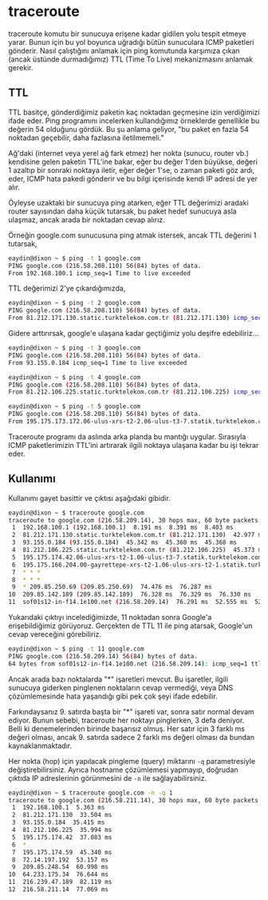 # traceroute

traceroute komutu bir sunucuya erişene kadar gidilen yolu tespit etmeye yarar. Bunun için bu yol boyunca uğradığı bütün sunuculara ICMP paketleri gönderir. Nasıl çalıştığını anlamak için ping komutunda karşımıza çıkan (ancak üstünde durmadığımız) TTL (Time To Live) mekanizmasını anlamak gerekir.

## TTL

TTL basitçe, gönderdiğimiz paketin kaç noktadan geçmesine izin verdiğimizi ifade eder. Ping programını incelerken kullandığımız örneklerde genellikle bu değerin 54 olduğunu gördük. Bu şu anlama geliyor, "bu paket en fazla 54 noktadan geçebilir, daha fazlasına iletilmemeli."

Ağ'daki (internet veya yerel ağ fark etmez) her nokta (sunucu, router vb.) kendisine gelen paketin TTL'ine bakar, eğer bu değer 1'den büyükse, değeri 1 azaltıp bir sonraki  noktaya iletir, eğer değer 1'se, o zaman paketi göz ardı, eder, ICMP hata pakedi gönderir ve bu bilgi içerisinde kendi IP adresi de yer alır.

Öyleyse uzaktaki bir sunucuya ping atarken, eğer TTL değerimizi aradaki router sayısından daha küçük tutarsak, bu paket hedef sunucuya asla ulaşmaz, ancak arada bir noktadan cevap alırız.

Örneğin google.com sunucusuna ping atmak istersek, ancak TTL değerini 1 tutarsak,

```bash
eaydin@dixon ~ $ ping -t 1 google.com
PING google.com (216.58.208.110) 56(84) bytes of data.
From 192.168.100.1 icmp_seq=1 Time to live exceeded
```

TTL değerimizi 2'ye çıkardığımızda,

```bash
eaydin@dixon ~ $ ping -t 2 google.com
PING google.com (216.58.208.110) 56(84) bytes of data.
From 81.212.171.130.static.turktelekom.com.tr (81.212.171.130) icmp_seq=1 Time to live exceeded
```

Gidere arttırırsak, google'e ulaşana kadar geçtiğimiz yolu deşifre edebiliriz...

```bash
eaydin@dixon ~ $ ping -t 3 google.com
PING google.com (216.58.208.110) 56(84) bytes of data.
From 93.155.0.184 icmp_seq=1 Time to live exceeded
```

```bash
eaydin@dixon ~ $ ping -t 4 google.com
PING google.com (216.58.208.110) 56(84) bytes of data.
From 81.212.106.225.static.turktelekom.com.tr (81.212.106.225) icmp_seq=4 Time to live exceeded
```

```bash
eaydin@dixon ~ $ ping -t 5 google.com
PING google.com (216.58.208.110) 56(84) bytes of data.
From 195.175.173.172.06-ulus-xrs-t2-2.06-ulus-t3-7.statik.turktelekom.com.tr (195.175.173.172) icmp_seq=1 Time to live exceeded
```

Traceroute programı da aslında arka planda bu mantığı uygular. Sırasıyla ICMP paketlerimizin TTL'ini artırarak ilgili noktaya ulaşana kadar bu işi tekrar eder.

## Kullanımı

Kullanımı gayet basittir ve çıktısı aşağıdaki gibidir.

```bash
eaydin@dixon ~ $ traceroute google.com
traceroute to google.com (216.58.209.14), 30 hops max, 60 byte packets
 1  192.168.100.1 (192.168.100.1)  8.191 ms  8.391 ms  8.403 ms
 2  81.212.171.130.static.turktelekom.com.tr (81.212.171.130)  42.977 ms  45.323 ms  45.343 ms
 3  93.155.0.184 (93.155.0.184)  45.342 ms  45.360 ms  45.368 ms
 4  81.212.106.225.static.turktelekom.com.tr (81.212.106.225)  45.373 ms  45.377 ms  45.401 ms
 5  195.175.174.42.06-ulus-xrs-t2-1.06-ulus-t3-7.statik.turktelekom.com.tr (195.175.174.42)  45.404 ms  45.414 ms  45.420 ms
 6  195.175.166.204.00-gayrettepe-xrs-t2-1.06-ulus-xrs-t2-1.statik.turktelekom.com.tr (195.175.166.204)  5123.341 ms * *
 7  * * *
 8  * * *
 9  * 209.85.250.69 (209.85.250.69)  74.476 ms  76.287 ms
10  209.85.142.189 (209.85.142.189)  76.328 ms  76.329 ms  76.330 ms
11  sof01s12-in-f14.1e100.net (216.58.209.14)  76.291 ms  52.555 ms  52.308 ms
```

Yukarıdaki çıktıyı incelediğimizde, 11 noktadan sonra Google'a erişebildiğimiz görüyoruz. Gerçekten de TTL 11 ile ping atarsak, Google'un cevap vereceğini görebiliriz.

```bash
eaydin@dixon ~ $ ping -t 11 google.com
PING google.com (216.58.209.14) 56(84) bytes of data.
64 bytes from sof01s12-in-f14.1e100.net (216.58.209.14): icmp_seq=1 ttl=54 time=51.5 ms
```

Ancak arada bazı noktalarda "*" işaretleri mevcut. Bu işaretler, ilgili sunucuya giderken pinglenen noktaların cevap vermediği, veya DNS çözümlemesinde hata yaşandığı gibi pek çok şeyi ifade edebilir.

Farkındaysanız 9. satırda başta bir "*" işareti var, sonra satır normal devam ediyor. Bunun sebebi, traceroute her noktayı pinglerken, 3 defa deniyor. Belli ki denemelerinden birinde başarısız olmuş. Her satır için 3 farklı ms değeri olması, ancak 9. satırda sadece 2 farklı ms değeri olması da bundan kaynaklanmaktadır.

Her nokta (hop) için yapılacak pingleme (query) miktarını ```-q``` parametresiyle değiştirebilirsiniz. Ayrıca hostname çözümlemesi yapmayıp, doğrudan çıktıda IP adreslerinin görünmesini de ```-n``` ile sağlayabilirsiniz.

```bash
eaydin@dixon ~ $ traceroute google.com -n -q 1
traceroute to google.com (216.58.211.14), 30 hops max, 60 byte packets
 1  192.168.100.1  5.363 ms
 2  81.212.171.130  33.504 ms
 3  93.155.0.184  35.415 ms
 4  81.212.106.225  35.994 ms
 5  195.175.174.42  37.083 ms
 6  *
 7  195.175.174.59  45.340 ms
 8  72.14.197.192  53.157 ms
 9  209.85.248.54  60.998 ms
10  64.233.175.34  76.644 ms
11  216.239.47.189  82.119 ms
12  216.58.211.14  77.069 ms
```